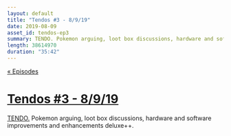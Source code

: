 ```yaml
---
layout: default
title: "Tendos #3 - 8/9/19"
date: 2019-08-09
asset_id: tendos-ep3
summary: TENDO. Pokemon arguing, loot box discussions, hardware and software improvements and enhancements deluxe++.
length: 38614970
duration: "35:42"
---
```

[« Episodes](/tendos/episodes)

# [Tendos #3 - 8/9/19](/tendos/assets/tendos-ep3.mp3)
[TENDO.](/tendos/assets/tendos-ep3.mp3) Pokemon arguing, loot box discussions, hardware and software improvements and enhancements deluxe++.
